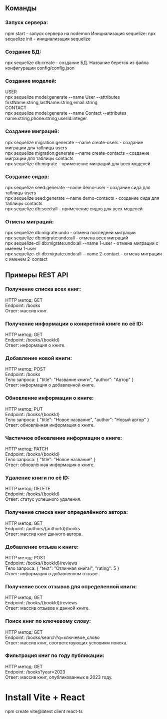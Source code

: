 ## Команды
### Запуск сервера:
npm start - запуск сервера на nodemon
Инициализация sequelize:
npx sequelize init - инициализация sequelize
### Создание БД:
npx sequelize db:create - создание БД. Название берется из файла конфигурации config/config.json
### Создание моделей:
USER <br>
npx sequelize model:generate --name User --attributes firstName:string,lastName:string,email:string <br>
CONTACT <br>
npx sequelize model:generate --name Contact --attributes name:string,phone:string,userId:integer <br>
### Создание миграций:
npx sequelize migration:generate --name create-users - создание миграции для таблицы users <br>
npx sequelize migration:generate --name create-contacts - создание миграции для таблицы contacts <br>
npx sequelize db:migrate - применение миграций для всех моделей <br>
### Создание сидов:
npx sequelize seed:generate --name demo-user - создание сида для таблицы users <br>
npx sequelize seed:generate --name demo-contacts - создание сида для таблицы contacts <br>
npx sequelize db:seed:all - применение сидов для всех моделей <br>
### Отмена миграций:
npx sequelize db:migrate:undo - отмена последней миграции <br>
npx sequelize db:migrate:undo:all - отмена всех миграций <br>
npx sequelize-cli db:migrate:undo:all --name 1-user - отмена миграции с именем 1-user <br>
npx sequelize-cli db:migrate:undo:all --name 2-contact - отмена миграции с именем 2-contact <br>

## Примеры REST API
### Получение списка всех книг:
HTTP метод: GET <br>
Endpoint: /books <br>
Ответ: массив книг. <br>

### Получение информации о конкретной книге по её ID:
HTTP метод: GET <br>
Endpoint: /books/{bookId} <br>
Ответ: информация о книге. <br>

### Добавление новой книги:
HTTP метод: POST <br>
Endpoint: /books <br> 
Тело запроса: { "title": "Название книги", "author": "Автор" } <br>
Ответ: информация о добавленной книге. <br>

### Обновление информации о книге:
HTTP метод: PUT <br>
Endpoint: /books/{bookId} <br>
Тело запроса: { "title": "Новое название", "author": "Новый автор" } <br>
Ответ: обновлённая информация о книге. <br>

### Частичное обновление информации о книге:
HTTP метод: PATCH <br>
Endpoint: /books/{bookId} <br>
Тело запроса: { "title": "Новое название" } <br>
Ответ: обновлённая информация о книге. <br>

### Удаление книги по её ID:
HTTP метод: DELETE <br>
Endpoint: /books/{bookId} <br>
Ответ: статус успешного удаления. <br>

### Получение списка книг определённого автора:
HTTP метод: GET <br>
Endpoint: /authors/{authorId}/books <br>
Ответ: массив книг данного автора. <br>

### Добавление отзыва к книге:
HTTP метод: POST <br>
Endpoint: /books/{bookId}/reviews <br>
Тело запроса: { "text": "Отличная книга!", "rating": 5 } <br>
Ответ: информация о добавленном отзыве. <br>

### Получение всех отзывов для определенной книги:
HTTP метод: GET <br>
Endpoint: /books/{bookId}/reviews <br>
Ответ: массив отзывов к данной книге. <br>

### Поиск книг по ключевому слову:
HTTP метод: GET <br>
Endpoint: /books/search?q=ключевое_слово <br>
Ответ: массив книг, соответствующих условиям поиска.<br>

### Фильтрация книг по году публикации:
HTTP метод: GET <br>
Endpoint: /books?year=2023 <br>
Ответ: массив книг, опубликованных в 2023 году. <br>
# Install Vite + React
npm create vite@latest client react-ts

